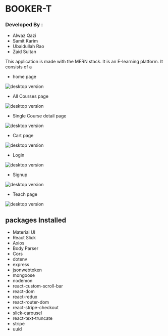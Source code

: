 # BOOKER-T

### Developed By : 
- Alwaz Qazi
- Samit Karim
- Ubaidullah Rao
- Zaid Sultan

This application is made with the MERN stack. It is an E-learning platform. 
It consists of a
- home page 

![desktop version](./src/assets/home.png)

- All Courses page

![desktop version](./src/assets/courses.png)

- Single Course detail page

![desktop version](./src/assets/course.png)

- Cart page

![desktop version](./src/assets/cart.png)

- Login

![desktop version](./src/assets/login.png)

- Signup

![desktop version](./src/assets/signup.png)

- Teach page

![desktop version](./src/assets/teach.png)

## packages Installed

- Material UI
- React Slick
- Axios
- Body Parser
- Cors
- dotenv
- express
- jsonwebtoken
- mongoose
- nodemon
- react-custom-scroll-bar
- react-dom
- react-redux
- react-router-dom
- react-stripe-checkout
- slick-carousel
- react-text-truncate
- stripe
- uuid



